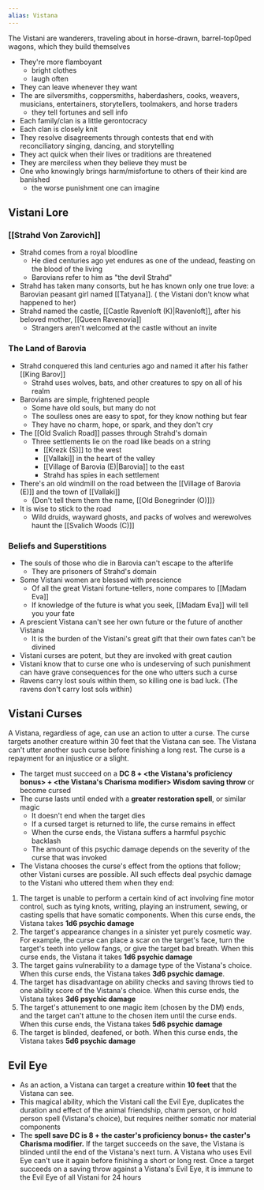 ```yaml
---
alias: Vistana
---
```

The Vistani are wanderers, traveling about in horse-drawn, barrel-top0ped wagons, which they build themselves
- They're more flamboyant
	- bright clothes
	- laugh often
- They can leave whenever they want
- The are silversmiths, coppersmiths, haberdashers, cooks, weavers, musicians, entertainers, storytellers, toolmakers, and horse traders
	- they tell fortunes and sell info
- Each family/clan is a little gerontocracy
- Each clan is closely knit
- They resolve disagreements through contests that end with reconciliatory singing, dancing, and storytelling
- They act quick when their lives or traditions are threatened
- They are merciless when they believe they must be
- One who knowingly brings harm/misfortune to others of their kind are banished
	- the worse punishment one can imagine

## Vistani Lore
### [[Strahd Von Zarovich]]
- Strahd comes from a royal bloodline
	- He died centuries ago yet endures as one of the undead, feasting on the blood of the living
	- Barovians refer to him as "the devil Strahd"
- Strahd has taken many consorts, but he has known only one true love: a Barovian peasant girl named [[Tatyana]]. ( the Vistani don't know what happened to her)
- Strahd named the castle, [[Castle Ravenloft (K)|Ravenloft]], after his beloved mother, [[Queen Ravenovia]]
	- Strangers aren't welcomed at the castle without an invite
 
### The Land of Barovia
- Strahd conquered this land centuries ago and named it after his father [[King Barov]]
	- Strahd uses wolves, bats, and other creatures to spy on all of his realm
- Barovians are simple, frightened people
	- Some have old souls, but many do not
	- The soulless ones are easy to spot, for they know nothing but fear
	- They have no charm, hope, or spark, and they don't cry
 - The [[Old Svalich Road]] passes through Strahd's domain
	 - Three settlements lie on the road like beads on a string
		 - [[Krezk (S)]] to the west
		 - [[Vallaki]] in the heart of the valley
		 - [[Village of Barovia (E)|Barovia]] to the east
		 - Strahd has spies in each settlement
- There's an old windmill on the road between the [[Village of Barovia (E)]] and the town of [[Vallaki]]
	- {Don't tell them them the name, [[Old Bonegrinder (O)]]}
- It is wise to stick to the road
	- Wild druids, wayward ghosts, and packs of wolves and werewolves haunt the [[Svalich Woods (C)]]

### Beliefs and Superstitions
- The souls of those who die in Barovia can't escape to the afterlife
	- They are prisoners of Strahd's domain
- Some Vistani women are blessed with prescience
	- Of all the great Vistani fortune-tellers, none compares to [[Madam Eva]]
	- If knowledge of the future is what you seek, [[Madam Eva]] will tell you your fate
- A prescient Vistana can't see her own future or the future of another Vistana
	- It is the burden of the Vistani's great gift that their own fates can't be divined
- Vistani curses are potent, but they are invoked with great caution
- Vistani know that to curse one who is undeserving of such punishment can have grave consequences for the one who utters such a curse
- Ravens carry lost souls within them, so killing one is bad luck. (The ravens don't carry lost sols within)

## Vistani Curses
A Vistana, regardless of age, can use an action to utter a curse. The curse targets another creature within 30 feet that the Vistana can see. The Vistana can't utter another such curse before finishing a long rest. The curse is a repayment for an injustice or a slight.
- The target must succeed on a **DC 8 + <the Vistana's proficiency bonus> + <the Vistana's Charisma modifier> Wisdom saving throw** or become cursed
- The curse lasts until ended with a **greater restoration spell**, or similar magic
	- It doesn't end when the target dies
	- If a cursed target is returned to life, the curse remains in effect
	- When the curse ends, the Vistana suffers a harmful psychic backlash
	- The amount of this psychic damage depends on the severity of the curse that was invoked
- The Vistana chooses the curse's effect from the options that follow; other Vistani curses are possible. All such effects deal psychic damage to the Vistani who uttered them when they end:  

1. The target is unable to perform a certain kind of act involving fine motor control, such as tying knots, writ­ing, playing an instrument, sewing, or casting spells that have somatic components. When this curse ends, the Vistana takes **1d6 psychic damage**
2. The target's appearance changes in a sinister yet purely cosmetic way. For example, the curse can place a scar on the target's face, turn the target's teeth into yellow fangs, or give the target bad breath. When this curse ends, the Vistana it takes **1d6 psychic damage**
3. The target gains vulnerability to a damage type of the Vistana's choice. When this curse ends, the Vistana takes **3d6 psychic damage**.
4. The target has disadvantage on ability checks and saving throws tied to one ability score of the Vistana's choice. When this curse ends, the Vistana takes **3d6 psychic damage**
5. The target's attunement to one magic item (chosen by the DM) ends, and the target can't attune to the cho­sen item until the curse ends. When this curse ends, the Vistana takes **5d6 psychic damage**
6. The target is blinded, deafened, or both. When this curse ends, the Vistana takes **5d6 psychic damage**

## Evil Eye
-  As an action, a Vistana can target a creature within **10 feet** that the Vistana can see.
- This magical ability, which the Vistani call the Evil Eye, duplicates the duration and effect of the animal friendship, charm person, or hold person spell (Vistana's choice), but requires neither so­matic nor material components
- The **spell save DC is 8 + the caster's proficiency bonus+ the caster's Charisma modifier.** If the target succeeds on the save, the Vistana is blinded until the end of the Vistana's next turn. A Vistana who uses Evil Eye can't use it again before finishing a short or long rest. Once a target succeeds on a saving throw against a Vistana's Evil Eye, it is immune to the Evil Eye of all Vistani for 24 hours